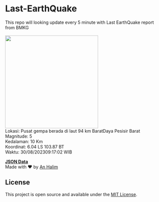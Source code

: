 # Last-EarthQuake
This repo will looking update every 5 minute with Last EarthQuake report from BMKG
<br>
<br>
<img src="https://static.bmkg.go.id/20230830091702.mmi.jpg" width="300"/>
<br>
Lokasi: Pusat gempa berada di laut 94 km BaratDaya Pesisir Barat <br>
Magnitude: 5 <br>
Kedalaman: 10 Km <br>
Koordinat: 6.04 LS 103.87 BT <br>
Waktu: 30/08/202309:17:02 WIB <br>

<a href="./data/data.json">**JSON Data**</a>
<br>
Made with ❤️ by <a href="https://github.com/an-halim">An Halim</a>
## License

This project is open source and available under the [MIT License](LICENSE).
